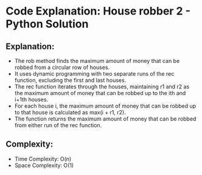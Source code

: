 # Code Explanation: House robber 2 - Python Solution

## Explanation:

- The rob method finds the maximum amount of money that can be robbed from a circular row of houses.
- It uses dynamic programming with two separate runs of the rec function, excluding the first and last houses.
- The rec function iterates through the houses, maintaining r1 and r2 as the maximum amount of money that can be robbed up to the ith and i+1th houses.
- For each house i, the maximum amount of money that can be robbed up to that house is calculated as max(i + r1, r2).
- The function returns the maximum amount of money that can be robbed from either run of the rec function.

## Complexity:
- Time Complexity: O(n)
- Space Complexity: O(1)